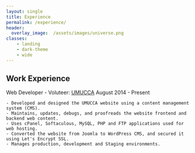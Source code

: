 ```yaml
---
layout: single
title: Experience
permalink: /experience/
header:
  overlay_image:  /assets/images/universe.png
classes:
    - landing
    - dark-theme
    - wide
---
```

## Work Experience


Web Developer - Voluteer: [UMUCCA](https://umucca.org/)
 August 2014 - Present

    - Developed and designed the UMUCCA website using a content management system (CMS).
    - Maintains, updates, debugs, and proofreads the website frontend and backend web content.
    - Uses cPanel, Softaculous, MySQL, PHP and FTP applications used for web hosting.
    - Converted the website from Joomla to WordPress CMS, and secured it using Let's Encrypt SSL.
    - Manages production, development and Staging environments.
